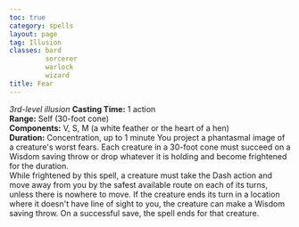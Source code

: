 ```yaml
---
toc: true
category: spells
layout: page
tag: Illusion
classes: bard
         sorcerer
         warlock
         wizard
title: Fear 
---
```

_3rd-level illusion_ 
**Casting Time:** 1 action    
**Range:** Self (30-foot cone)    
**Components:** V, S, M (a white feather or the heart of a hen)    
**Duration:** Concentration, up to 1 minute 
You project a phantasmal image of a creature's worst fears. Each creature in a 30-foot cone must succeed on a Wisdom saving throw or drop whatever it is holding and become frightened for the duration.    
While frightened by this spell, a creature must take the Dash action and move away from you by the safest available route on each of its turns, unless there is nowhere to move. If the creature ends its turn in a location where it doesn't have line of sight to you, the creature can make a Wisdom saving throw. On a successful save, the spell ends for that creature. 